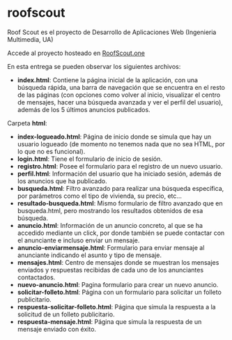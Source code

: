 # roofscout
Roof Scout es el proyecto de Desarrollo de Aplicaciones Web (Ingenieria Multimedia, UA)

Accede al proyecto hosteado en [RoofScout.one](https://roofscout.one)

En esta entrega se pueden observar los siguientes archivos:
- **index.html**: Contiene la página inicial de la aplicación, con una búsqueda rápida, una barra de navegación que se encuentra en el resto de las páginas (con opciones como volver al inicio, visualizar el centro de mensajes, hacer una búsqueda avanzada y ver el perfil del usuario), además de los 5 últimos anuncios publicados.

Carpeta **html**:
- **index-logueado.html**: Página de inicio donde se simula que hay un usuario logueado (de momento no tenemos nada que no sea HTML, por lo que no es funcional).
- **login.html**: Tiene el formulario de inicio de sesión.
- **registro.html**: Posee el formulario para el registro de un nuevo usuario.
- **perfil.html**: Información del usuario que ha iniciado sesión, además de los anuncios que ha publicado.
- **busqueda.html**: Filtro avanzado para realizar una búsqueda específica, por parámetros como el tipo de vivienda, su precio, etc...
- **resultado-busqueda.html**: Mismo formulario de filtro avanzado que en busqueda.html, pero mostrando los resultados obtenidos de esa búsqueda.
- **anuncio.html**: Información de un anuncio concreto, al que se ha accedido mediante un click, por donde también se puede contactar con el anunciante e incluso enviar un mensaje.
- **anuncio-enviarmensaje.html**: Formulario para enviar mensaje al anunciante indicando el asunto y tipo de mensaje.
- **mensajes.html**: Centro de mensajes donde se muestran los mensajes enviados y respuestas recibidas de cada uno de los anunciantes contactados.
- **nuevo-anuncio.html**: Pagina formulario para crear un nuevo anuncio.
- **solicitar-folleto.html**: Página con un formulario para solicitar un folleto publicitario.
- **respuesta-solicitar-folleto.html**: Página que simula la respuesta a la solicitud de un folleto publicitario.
- **respuesta-mensaje.html**: Página que simula la respuesta de un mensaje enviado con éxito.

